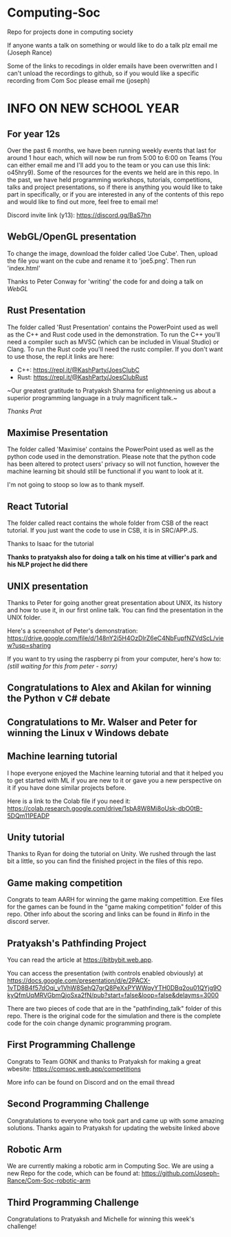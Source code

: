 # Computing-Soc
Repo for projects done in computing society

If anyone wants a talk on something or would like to do a talk plz email me (Joseph Rance)

Some of the links to recodings in older emails have been overwritten and I can't unload the recordings to github, so if you would like a specific recording from Com Soc please email me (joseph)

# INFO ON NEW SCHOOL YEAR

## For year 12s

Over the past 6 months, we have been running  weekly events that last for around 1 hour each, which will now be run from 5:00 to 6:00 on Teams (You can either email me and I'll add you to the team or you can use this link: o45hry9). Some of the resources for the events we held are in this repo. In the past, we have held programming workshops, tutorials, competitions, talks and project presentations, so if there is anything you would like to take part in specifically, or if you are interested in any of the contents of this repo and would like to find out more, feel free to email me!

Discord invite link (y13):
https://discord.gg/BaS7hn

## WebGL/OpenGL presentation

To change the image, download the folder called 'Joe Cube'. Then, upload the file you want on the cube and rename it to 'joe5.png'. Then run 'index.html'

Thanks to Peter Conway for 'writing' the code for and doing a talk on *WebGL*

## Rust Presentation

The folder called 'Rust Presentation' contains the PowerPoint used as well as the C++ and Rust code used in the demonstration. To run the C++ you'll need a compiler such as MVSC (which can be included in Visual Studio) or Clang. To run the Rust code you'll need the rustc compiler. If you don't want to use those, the repl.it links are here: 

- C++: https://repl.it/@KashParty/JoesClubC
- Rust: https://repl.it/@KashParty/JoesClubRust

~Our greatest gratitude to Pratyaksh Sharma for enlightnening us about a superior programming language in a truly magnificent talk.~

*Thanks Prat*

## Maximise Presentation

The folder called 'Maximise' contains the PowerPoint used as well as the python code used in the demonstration. Please note that the python code has been altered to protect users' privacy so will not function, however the machine learning bit should still be functional if you want to look at it.

I'm not going to stoop so low as to thank myself.

## React Tutorial

The folder called react contains the whole folder from CSB of the react tutorial. If you just want the code to use in CSB, it is in SRC/APP.JS.

Thanks to Isaac for the tutorial

**Thanks to pratyaksh also for doing a talk on his time at villier's park and his NLP project he did there**

## UNIX presentation

Thanks to Peter for going another great presentation about UNIX, its history and how to use it, in our first online talk. You can find the presentation in the UNIX folder.

Here's a screenshot of Peter's demonstration:
https://drive.google.com/file/d/148nY2i5H4OzDIrZ6eC4NbFupfNZVdScL/view?usp=sharing

If you want to try using the raspberry pi from your computer, here's how to:
*(still waiting for this from peter - sorry)*

## Congratulations to Alex and Akilan for winning the Python v C# debate
## Congratulations to Mr. Walser and Peter for winning the Linux v Windows debate

## Machine learning tutorial

I hope everyone enjoyed the Machine learning tutorial and that it helped you to get started with ML if you are new to it or gave you a new perspective on it if you have done similar projects before.

Here is a link to the Colab file if you need it:
https://colab.research.google.com/drive/1sbA8W8Mi8oUsk-dbO0tB-5DQm11PEADP

## Unity tutorial

Thanks to Ryan for doing the tutorial on Unity. We rushed through the last bit a little, so you can find the finished project in the files of this repo.

## Game making competition

Congrats to team AARH for winning the game making competittion. Exe files for the games can be found in the "game making competition" folder of this repo. Other info about the scoring and links can be found in #info in the discord server. 

## Pratyaksh's Pathfinding Project

You can read the article at https://bitbybit.web.app. 

You can access the presentation (with controls enabled obviously) at https://docs.google.com/presentation/d/e/2PACX-1vTD8B4f57dOqi_v1VhW8SehQ7grQ8PeXxPYWWqyYTH0DBq2ou01QYjg9OkyQfmUqMRVGbmQjoSxa2fN/pub?start=false&loop=false&delayms=3000

There are two pieces of code that are in the "pathfinding_talk" folder of this repo. There is the original code for the simulation and there is the complete code for the coin change dynamic programming program.

## First Programming Challenge

Congrats to Team GONK and thanks to Pratyaksh for making a great wbesite:
https://comsoc.web.app/competitions

More info can be found on Discord and on the email thread

## Second Programming Challenge

Congratulations to everyone who took part and came up with some amazing solutions. Thanks again to Pratyaksh for updating the website linked above

## Robotic Arm

We are currently making a robotic arm in Computing Soc. We are using a new Repo for the code, which can be found at: https://github.com/Joseph-Rance/Com-Soc-robotic-arm

## Third Programming Challenge

Congratulations to Pratyaksh and Michelle for winning this week's challenge!
